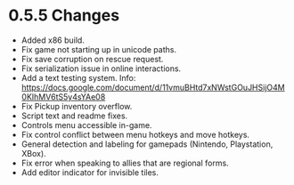 # 0.5.5 Changes #

* Added x86 build.
* Fix game not starting up in unicode paths.
* Fix save corruption on rescue request.
* Fix serialization issue in online interactions.
* Add a text testing system. Info: https://docs.google.com/document/d/11vmuBHtd7xNWstGOuJHSijO4M0KIhMV6tS5y4sYAe08
* Fix Pickup inventory overflow.
* Script text and readme fixes.
* Controls menu accessible in-game.
* Fix control conflict between menu hotkeys and move hotkeys.
* General detection and labeling for gamepads (Nintendo, Playstation, XBox).
* Fix error when speaking to allies that are regional forms.
* Add editor indicator for invisible tiles.